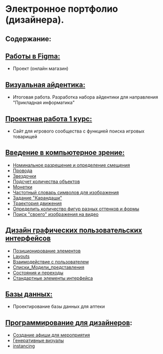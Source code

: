 # Электронное портфолио (дизайнера).
## Содержание:
## [Работы в Figma:](https://github.com/liquikk/portfolio-/tree/main/figma)
- Проект (онлайн магазин)
## [Визуальная айдентика:](https://github.com/liquikk/portfolio-/tree/main/visual_identity)
- Итоговая работа. Разработка набора айдентики для направления "Прикладная информатика"
## [Проектная работа 1 курс:](https://github.com/liquikk/portfolio-/tree/main/project_1_course)
- Cайт для игрового сообщества с функцией поиска игровых товарищей
## [Введение в компьютерное зрение:](https://github.com/liquikk/Introduction-to-Comp-Vision)
- [Номинальное разрешение и определение смещения](https://github.com/liquikk/Introduction-to-Comp-Vision/tree/main/python_basics)
- [Провода](https://github.com/liquikk/Introduction-to-Comp-Vision/tree/main/wires)
- [Звездочки](https://github.com/liquikk/Introduction-to-Comp-Vision/tree/main/stars)
- [Подсчет количества объектов](https://github.com/liquikk/Introduction-to-Comp-Vision/tree/main/kol-vo%20objects)
- [Монетки](https://github.com/liquikk/Introduction-to-Comp-Vision/tree/main/coins)
- [Частотный словарь символов для изображения](https://github.com/liquikk/Introduction-to-Comp-Vision/tree/main/dictionary)
- [Задание "Карандаши"](https://github.com/liquikk/Introduction-to-Comp-Vision/tree/main/pencils )
- [Траектория движения](https://github.com/liquikk/Introduction-to-Comp-Vision/tree/main/movement )
- [Определить количество фигур разных оттенков и формы](https://github.com/liquikk/Introduction-to-Comp-Vision/tree/main/determine_shapes )
- [Поиск "своего" изображения на видео](https://github.com/liquikk/Introduction-to-Comp-Vision/tree/main/image_search)
## [Дизайн графических пользовательских интерфейсов](https://github.com/liquikk/QML_design)
- [Позиционирование элементов](https://github.com/liquikk/QML_design/tree/main/QML_1)
- [Layouts](https://github.com/liquikk/QML_design/tree/main/QML_2)
- [Взаимодействие с пользователем](https://github.com/liquikk/QML_design/tree/main/QML_3)
- [Списки_Модели_представления](https://github.com/liquikk/QML_design/tree/main/QML_4)
- [Состояния и переходы](https://github.com/liquikk/QML_design/tree/main/QML_5)
- [Стандартные элементы интерфейса](https://github.com/liquikk/QML_design/tree/main/QML_7)
## [Базы данных:](https://github.com/liquikk/Pharmacy_Database)
- Проектирование базы данных для аптеки
## [Программирование для дизайнеров](https://github.com/liquikk/portfolio-/tree/main/TouchDesigner):
- [Создание афиши для мероприятия](https://github.com/liquikk/portfolio-/tree/main/TouchDesigner/afisha)
- [Генеративные визуалы](https://github.com/liquikk/portfolio-/tree/main/TouchDesigner/generative_visualizations)
- [instancing](https://github.com/liquikk/portfolio-/tree/main/TouchDesigner/instancing)
